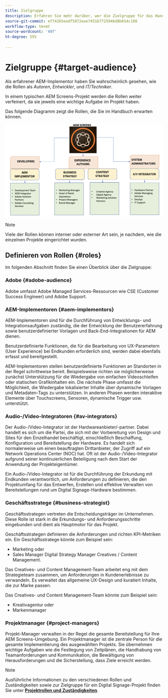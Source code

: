```yaml
---
title: Zielgruppe
description: Erfahren Sie mehr darüber, wer die Zielgruppe für das Handbuch mit Best Practices für AEM Screens ist.
source-git-commit: ef74265eadf5972eae7451b7725946d8b014c198
workflow-type: tm+mt
source-wordcount: '497'
ht-degree: 55%

---
```



# Zielgruppe  {#target-audience}

Als erfahrener AEM-Implementor haben Sie wahrscheinlich gesehen, wie die Rollen als *Autoren*, *Entwickler*, und *IT/Techniker*.

In einem typischen AEM Screens-Projekt werden die Rollen weiter verfeinert, da sie jeweils eine wichtige Aufgabe im Projekt haben.

Das folgende Diagramm zeigt die Rollen, die Sie im Handbuch erwarten können.

![](/help/assets/roles-used.png)

>[!NOTE]
>Viele der Rollen können interner oder externer Art sein, je nachdem, wie die einzelnen Projekte eingerichtet wurden.

## Definieren von Rollen {#roles}

Im folgenden Abschnitt finden Sie einen Überblick über die Zielgruppe:

### Adobe {#adobe-audience}

Adobe umfasst Adobe Managed Services-Ressourcen wie CSE (Customer Success Engineer) und Adobe Support.

### AEM-Implementoren {#aem-implementors}

AEM-Implementoren sind für die Durchführung von Entwicklungs- und Integrationsaufgaben zuständig, die der Entwicklung der Benutzererfahrung sowie benutzerdefinierter Vorlagen und Back-End-Integrationen für AEM dienen.

Benutzerdefinierte Funktionen, die für die Bearbeitung von UX-Parametern (User Experience) bei Endkunden erforderlich sind, werden dabei ebenfalls erfasst und bereitgestellt.

AEM-Implementoren stellen benutzerdefinierte Funktionen an Standorten in der Regel schrittweise bereit. Beispielsweise richten sie möglicherweise zunächst Unterstützung für die Wiedergabe von einfachen Videoschleifen oder statischen Grafikinhalten ein. Die nächste Phase umfasst die Möglichkeit, die Wiedergabe lokalisierter Inhalte über dynamische Vorlagen und Metadaten-Tags zu unterstützen. In anderen Phasen werden interaktive Elemente über Touchscreens, Sensoren, dynamische Trigger usw. unterstützt.

### Audio-/Video-Integratoren {#av-integrators}

Der Audio-/Video-Integrator ist der Hardwareanbieter/-partner. Dabei handelt es sich um die Partei, die sich mit der Vorbereitung von Design und Sites für den Einzelhandel beschäftigt, einschließlich Beschaffung, Konfiguration und Bereitstellung der Hardware. Es handelt sich normalerweise um einen beauftragten Drittanbieter, der Zugriff auf ein Network Operations Center (NOC) hat. Oft ist der Audio-/Video-Integrator aufgrund seiner kontinuierlichen Beteiligung nach dem Start der Anwendung der Projekteigentümer.

Ein Audio-/Video-Integrator ist für die Durchführung der Erkundung mit Endkunden verantwortlich, um Anforderungen zu definieren, die den Projektumfang für das Entwerfen, Erstellen und effektive Verwalten von Bereitstellungen rund um Digital Signage-Hardware bestimmen.

### Geschäftsstratege {#business-strategist}

Geschäftsstrategen vertreten die Entscheidungsträger im Unternehmen. Diese Rolle ist stark in die Erkundungs- und Anforderungsschritte eingebunden und dient als Hauptmotor für das Projekt.

Geschäftsstrategen definieren die Anforderungen und richten KPI-Metriken ein. Ein Geschäftsstratege könnte zum Beispiel sein:

* Marketing oder
* Sales Manager Digital Strategy Manager Creatives / Content Management.

Das Creatives- und Content Management-Team arbeitet eng mit dem Strategieteam zusammen, um Anforderungen in Kundenerlebnisse zu verwandeln. Es verwaltet das allgemeine UX-Design und kuratiert Inhalte, die zur Marke passen.

Das Creatives- und Content Management-Team könnte zum Beispiel sein:

* Kreativagentur oder
* Markenmanager

### Projektmanager {#project-managers}

Projekt-Manager verwalten in der Regel die gesamte Bereitstellung für Ihre AEM Screens-Umgebung. Ein Projektmanager ist die zentrale Person für die gesamte Implementierung des ausgewählten Projekts. Sie übernehmen wichtige Aufgaben wie die Festlegung von Zeitplänen, die Handhabung von Teamanforderungen und Kommunikation, die Bewältigung von Herausforderungen und die Sicherstellung, dass Ziele erreicht werden.

>[!NOTE]
>Ausführliche Informationen zu den verschiedenen Rollen und Zuständigkeiten sowie zur Zielgruppe für ein Digital Signage-Projekt finden Sie unter **[Projektrollen und Zuständigkeiten](https://experienceleague.adobe.com/en/docs/experience-manager-screens/user-guide/digital-signage-network/project-roles-responsibilities)**.
